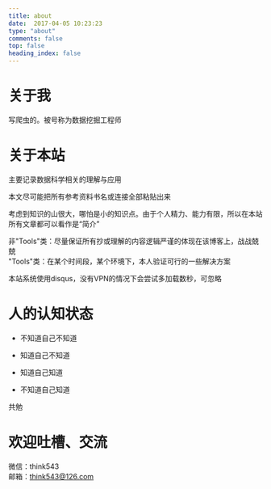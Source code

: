 ```yaml
---
title: about
date:  2017-04-05 10:23:23
type: "about"
comments: false
top: false
heading_index: false
---
```

# 关于我 
写爬虫的。被号称为数据挖掘工程师  

# 关于本站  

主要记录数据科学相关的理解与应用  

本文尽可能把所有参考资料书名或连接全部粘贴出来  

考虑到知识的山很大，哪怕是小的知识点。由于个人精力、能力有限，所以在本站所有文章都可以看作是“简介”  

非"Tools"类：尽量保证所有抄或理解的内容逻辑严谨的体现在该博客上，战战兢兢    
"Tools"类：在某个时间段，某个环境下，本人验证可行的一些解决方案  

本站系统使用disqus，没有VPN的情况下会尝试多加载数秒，可忽略  

# 人的认知状态
>
>
* 不知道自己不知道
>
>
* 知道自己不知道
>
>
* 知道自己知道
>
>
* 不知道自己知道

共勉

# 欢迎吐槽、交流

微信：think543  
邮箱：think543@126.com  